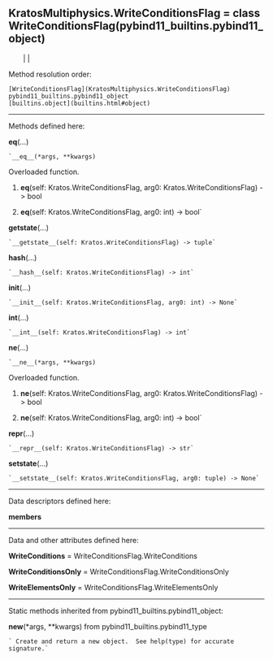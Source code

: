   
**KratosMultiphysics.WriteConditionsFlag** = class
WriteConditionsFlag(pybind11_builtins.pybind11_object)  
---  
`    `|   |

Method resolution order:

    [WriteConditionsFlag](KratosMultiphysics.WriteConditionsFlag)
    pybind11_builtins.pybind11_object
    [builtins.object](builtins.html#object)

* * *

Methods defined here:  

**__eq__**(...)

    `__eq__(*args, **kwargs)  
Overloaded  function.  
  
1. __eq__(self: Kratos.WriteConditionsFlag, arg0: Kratos.WriteConditionsFlag) -> bool  
  
2. __eq__(self: Kratos.WriteConditionsFlag, arg0: int) -> bool`

**__getstate__**(...)

    `__getstate__(self: Kratos.WriteConditionsFlag) -> tuple`

**__hash__**(...)

    `__hash__(self: Kratos.WriteConditionsFlag) -> int`

**__init__**(...)

    `__init__(self: Kratos.WriteConditionsFlag, arg0: int) -> None`

**__int__**(...)

    `__int__(self: Kratos.WriteConditionsFlag) -> int`

**__ne__**(...)

    `__ne__(*args, **kwargs)  
Overloaded  function.  
  
1. __ne__(self: Kratos.WriteConditionsFlag, arg0: Kratos.WriteConditionsFlag) -> bool  
  
2. __ne__(self: Kratos.WriteConditionsFlag, arg0: int) -> bool`

**__repr__**(...)

    `__repr__(self: Kratos.WriteConditionsFlag) -> str`

**__setstate__**(...)

    `__setstate__(self: Kratos.WriteConditionsFlag, arg0: tuple) -> None`

* * *

Data descriptors defined here:  

**__members__**

* * *

Data and other attributes defined here:  

**WriteConditions** = WriteConditionsFlag.WriteConditions

**WriteConditionsOnly** = WriteConditionsFlag.WriteConditionsOnly

**WriteElementsOnly** = WriteConditionsFlag.WriteElementsOnly

* * *

Static methods inherited from pybind11_builtins.pybind11_object:  

**__new__**(*args, **kwargs) from pybind11_builtins.pybind11_type

    ` Create and return a new object.  See help(type) for accurate signature.`

